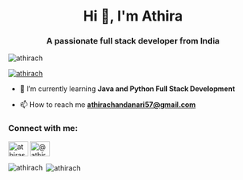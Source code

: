 <h1 align="center">Hi 👋, I'm Athira</h1>
<h3 align="center">A passionate full stack developer from India</h3>

<p align="left"> <img src="https://komarev.com/ghpvc/?username=athirach&label=Profile%20views&color=0e75b6&style=flat" alt="athirach" /> </p>

<p align="left"> <a href="https://github.com/ryo-ma/github-profile-trophy"><img src="https://github-profile-trophy.vercel.app/?username=athirach" alt="athirach" /></a> </p>

- 🌱 I’m currently learning **Java and Python Full Stack Development**

- 📫 How to reach me **athirachandanari57@gmail.com**

<h3 align="left">Connect with me:</h3>
<p align="left">
<a href="https://linkedin.com/in/athirashankar-c" target="blank"><img align="center" src="https://raw.githubusercontent.com/rahuldkjain/github-profile-readme-generator/master/src/images/icons/Social/linked-in-alt.svg" alt="athirashankar-c" height="30" width="40" /></a>
<a href="https://www.hackerrank.com/@athirashankar" target="blank"><img align="center" src="https://raw.githubusercontent.com/rahuldkjain/github-profile-readme-generator/master/src/images/icons/Social/hackerrank.svg" alt="@athirashankar" height="30" width="40" /></a>
</p>

<p><img align="left" src="https://github-readme-stats.vercel.app/api/top-langs?username=athirach&show_icons=true&locale=en&layout=compact" alt="athirach" /></p>

<p>&nbsp;<img align="center" src="https://github-readme-stats.vercel.app/api?username=athirach&show_icons=true&locale=en" alt="athirach" /></p>

